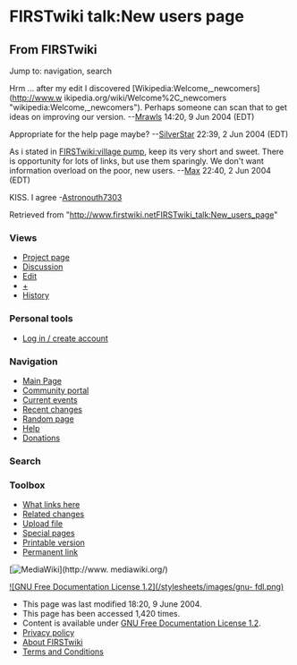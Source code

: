 # FIRSTwiki talk:New users page

## From FIRSTwiki

Jump to: navigation, search

Hrm ... after my edit I discovered [Wikipedia:Welcome,_newcomers](http://www.w
ikipedia.org/wiki/Welcome%2C_newcomers "wikipedia:Welcome,_newcomers"). Perhaps someone can scan that to get ideas on improving our version. --[Mrawls](User:Mrawls "User:Mrawls") 14:20, 9 Jun 2004 (EDT)

Appropriate for the help page maybe? --[SilverStar](User:SilverStar "User:SilverStar") 22:39, 2 Jun 2004 (EDT)

As i stated in [FIRSTwiki:village pump](FIRSTwiki:Village_pump "FIRSTwiki:Village pump"), keep its very short and sweet. There is opportunity for lots of links, but use them sparingly. We don't want information overload on the poor, new users. --[Max](User:Max "User:Max") 22:40, 2 Jun 2004 (EDT)

KISS. I agree -[Astronouth7303](User:Astronouth7303 "User:Astronouth7303")

Retrieved from "<http://www.firstwiki.netFIRSTwiki_talk:New_users_page>"

### Views

- [Project page](FIRSTwiki:New_users_page)
- [Discussion](FIRSTwiki_talk:New_users_page)
- [Edit](/index.php?title=FIRSTwiki_talk:New_users_page&action=edit)
- [+](/index.php?title=FIRSTwiki_talk:New_users_page&action=edit&section=new)
- [History](/index.php?title=FIRSTwiki_talk:New_users_page&action=history)

### Personal tools

- [Log in / create account](/index.php?title=Special:Userlogin&returnto=FIRSTwiki_talk:New_users_page)

[](Main_Page "Main Page")

### Navigation

- [Main Page](Main_Page)
- [Community portal](FIRSTwiki:Community_portal)
- [Current events](Current_events)
- [Recent changes](Special:Recentchanges)
- [Random page](Special:Random)
- [Help](FIRSTwiki:Help)
- [Donations](FIRSTwiki:Site_support)

### Search

### Toolbox

- [What links here](Special:Whatlinkshere/FIRSTwiki_talk:New_users_page)
- [Related changes](Special:Recentchangeslinked/FIRSTwiki_talk:New_users_page)
- [Upload file](Special:Upload)
- [Special pages](Special:Specialpages)
- [Printable version](/index.php?title=FIRSTwiki_talk:New_users_page&printable=yes)
- [Permanent link](/index.php?title=FIRSTwiki_talk:New_users_page&oldid=39046)

[![MediaWiki](/skins/common/images/poweredby_mediawiki_88x31.png)](http://www.
mediawiki.org/)

[![GNU Free Documentation License 1.2](/stylesheets/images/gnu-
fdl.png)](http://www.gnu.org/copyleft/fdl.html)

- This page was last modified 18:20, 9 June 2004.
- This page has been accessed 1,420 times.
- Content is available under [GNU Free Documentation License 1.2](http://www.gnu.org/copyleft/fdl.html "http://www.gnu.org/copyleft/fdl.html").
- [Privacy policy](FIRSTwiki:Privacy_policy "FIRSTwiki:Privacy policy")
- [About FIRSTwiki](FIRSTwiki:About "FIRSTwiki:About")
- [Terms and Conditions](FIRSTwiki:Terms_and_conditions "FIRSTwiki:Terms and conditions")
